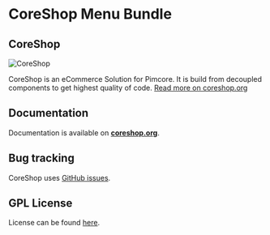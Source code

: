 CoreShop Menu Bundle
==================

CoreShop
------

![CoreShop](https://www.coreshop.org/assets/img/logo-full.svg)

CoreShop is an eCommerce Solution for Pimcore. It is build from decoupled components to get highest quality of code. [Read more on coreshop.org](http://www.coreshop.org)

Documentation
-------------

Documentation is available on [**coreshop.org**](https://docs.coreshop.org/3.0.0).

Bug tracking
------------

CoreShop uses [GitHub issues](https://github.com/CoreShop/coreshop/issues).

GPL License
-----------

License can be found [here](https://github.com/coreshop/CoreShop/blob/master/LICENSE.md).
